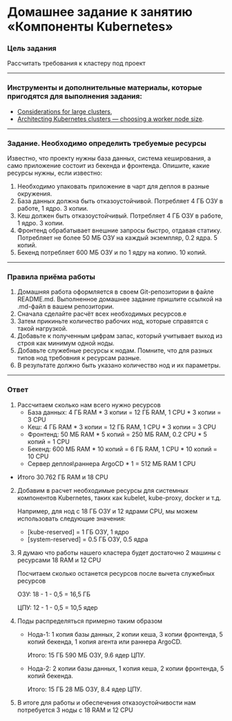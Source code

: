 # Домашнее задание к занятию «Компоненты Kubernetes»

### Цель задания

Рассчитать требования к кластеру под проект

------

### Инструменты и дополнительные материалы, которые пригодятся для выполнения задания:

- [Considerations for large clusters](https://kubernetes.io/docs/setup/best-practices/cluster-large/),
- [Architecting Kubernetes clusters — choosing a worker node size](https://learnk8s.io/kubernetes-node-size).

------

### Задание. Необходимо определить требуемые ресурсы
Известно, что проекту нужны база данных, система кеширования, а само приложение состоит из бекенда и фронтенда. Опишите, какие ресурсы нужны, если известно:

1. Необходимо упаковать приложение в чарт для деплоя в разные окружения. 
2. База данных должна быть отказоустойчивой. Потребляет 4 ГБ ОЗУ в работе, 1 ядро. 3 копии. 
3. Кеш должен быть отказоустойчивый. Потребляет 4 ГБ ОЗУ в работе, 1 ядро. 3 копии. 
4. Фронтенд обрабатывает внешние запросы быстро, отдавая статику. Потребляет не более 50 МБ ОЗУ на каждый экземпляр, 0.2 ядра. 5 копий. 
5. Бекенд потребляет 600 МБ ОЗУ и по 1 ядру на копию. 10 копий.

----

### Правила приёма работы

1. Домашняя работа оформляется в своем Git-репозитории в файле README.md. Выполненное домашнее задание пришлите ссылкой на .md-файл в вашем репозитории.
2. Сначала сделайте расчёт всех необходимых ресурсов.е
3. Затем прикиньте количество рабочих нод, которые справятся с такой нагрузкой.
4. Добавьте к полученным цифрам запас, который учитывает выход из строя как минимум одной ноды. 
5. Добавьте служебные ресурсы к нодам. Помните, что для разных типов нод требовния к ресурсам разные. 
6. В результате должно быть указано количество нод и их параметры.

----
### Ответ
1. Рассчитаем сколько нам всего нужно ресурсов
    - База данных: 4 ГБ RAM * 3 копии = 12 ГБ RAM, 1 CPU * 3 копии = 3 CPU
    - Кеш: 4 ГБ RAM * 3 копии = 12 ГБ RAM, 1 CPU * 3 копии = 3 CPU
    - Фронтенд: 50 МБ RAM * 5 копий = 250 МБ RAM, 0.2 CPU * 5 копий = 1 CPU
    - Бекенд: 600 МБ RAM * 10 копий = 6 ГБ RAM, 1 CPU * 10 копий = 10 CPU
    - Сервер деплоя\раннера ArgoCD * 1 = 512 МБ RAM 1 CPU
- Итого  30.762 ГБ RAM и 18 CPU

2. Добавим в расчет необходимые ресурсы для системных компонентов Kubernetes, таких как kubelet, kube-proxy, docker и т.д.

    Например, для нод с 18 ГБ ОЗУ и 12 ядрами CPU, мы можем использовать следующие значения:
   - [kube-reserved] = 1 ГБ ОЗУ, 1 ядро
   - [system-reserved] = 0.5 ГБ ОЗУ, 0.5 ядра

3. Я думаю что работы нашего кластера будет достаточно 2 машины с ресурсами 18 RAM и 12 CPU

    Посчитаем сколько останется ресурсов после вычета служебных ресурсов

    ОЗУ: 18 - 1 - 0,5 = 16,5 ГБ

    ЦПУ: 12 - 1 - 0,5 = 10,5 ядер

4. Поды распределяться примерно таким образом

    - Нода-1: 1 копия базы данных, 2 копии кеша, 3 копии фронтенда, 5 копий бекенда, 1 копия агента или раннера ArgoCD.
        
        Итого: 15 ГБ 590 МБ ОЗУ, 9.6 ядер ЦПУ.
    - Нода-2: 2 копии базы данных, 1 копия кеша, 2 копии фронтенда, 5 копий бекенда. 
        
        Итого: 15 ГБ 28 МБ ОЗУ, 8.4 ядер ЦПУ.

5. В итоге для работы и обеспечения отказоустойчивости нам потребуется 3 ноды с 18 RAM и 12 CPU